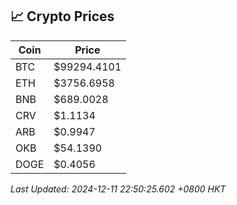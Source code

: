 ## 📈 Crypto Prices

| Coin | Price |
| ---- | ----- |
| BTC | $99294.4101 |
| ETH | $3756.6958 |
| BNB | $689.0028 |
| CRV | $1.1134 |
| ARB | $0.9947 |
| OKB | $54.1390 |
| DOGE | $0.4056 |

_Last Updated: 2024-12-11 22:50:25.602 +0800 HKT_